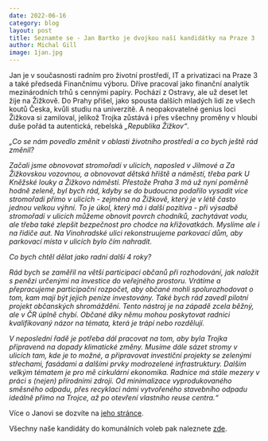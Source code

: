```yaml
---
date: 2022-06-16
category: blog
layout: post
title: Seznamte se - Jan Bartko je dvojkou naší kandidátky na Praze 3
author: Michal Gill
image: 1jan.jpg
---
```


Jan je v současnosti radním pro životní prostředí, IT a privatizaci na Praze 3 a také předsedá Finančnímu výboru. Dříve pracoval jako finanční analytik mezinárodních trhů s cennými papíry. Pochází z Ostravy, ale už deset let žije na Žižkově. Do Prahy přišel, jako spousta dalších mladých lidí ze všech koutů Česka, kvůli studiu na univerzitě. A neopakovatelné genius loci Žižkova si zamiloval, jelikož Trojka zůstává i přes všechny proměny v hloubi duše pořád ta autentická, rebelská *„Republika Žižkov“*.

*„Co se nám povedlo změnit v oblasti životního prostředí a co bych ještě rád změnil?*

*Začali jsme obnovovat stromořadí v ulicích, naposled v Jilmové a Za Žižkovskou vozovnou, a obnovovat dětská hřiště a náměstí, třeba park U Kněžské louky a Žižkovo náměstí. Přestože Praha 3 má už nyní poměrně hodně zeleně, byl bych rád, kdyby se do budoucna podařilo vysadit více stromořadí přímo v ulicích - zejména na Žižkově, který je v létě často jednou velkou výhní. To je úkol, který má i další pozitiva - při výsadbě stromořadí v ulicích můžeme obnovit povrch chodníků, zachytávat vodu, ale třeba také zlepšit bezpečnost pro chodce na křižovatkách. Myslíme ale i na řidiče aut. Na Vinohradské ulici rekonstruujeme parkovací dům, aby parkovací místa v ulicích bylo čím nahradit.* 

*Co bych chtěl dělat jako radní další 4 roky?*

*Rád bych se zaměřil na větší participaci občanů při rozhodování, jak naložit s penězi určenými na investice do veřejného prostoru. Vrátíme a přepracujeme participační rozpočet, aby občané mohli spolurozhodovat o tom, kam mají být jejich peníze investovány. Také bych rád zavedl pilotní projekt občanských shromáždění. Tento nástroj je na západě zcela běžný, ale v ČR úplně chybí. Občané díky němu mohou poskytovat radnici kvalifikovaný názor na témata, která je trápí nebo rozdělují.*

*V neposlední řadě je potřeba dál pracovat na tom, aby byla Trojka připravená na dopady klimatické změny. Musíme dále sázet stromy v ulicích tam, kde je to možné, a připravovat investiční projekty se zelenými střechami, fasádami a dalšími prvky modrozelené infrastruktury. Dalším velkým tématem je pro mě cirkulární ekonomika. Radnice má stále mezery v práci s (nejen) přírodními zdroji. Od minimalizace vyprodukovaného směsného odpadu, přes recyklaci námi vytvořeného stavebního odpadu ideálně přímo na Trojce, až po otevření vlastního reuse centra.“*

Více o Janovi se dozvíte na [jeho stránce](https://praha3.pirati.cz/lide/jan-bartko/).

Všechny naše kandidáty do komunálních voleb pak naleznete [zde](https://praha3.pirati.cz/volby2022/).


